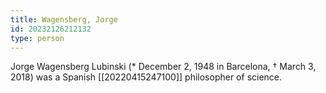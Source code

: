 ```yaml
---
title: Wagensberg, Jorge
id: 20232126212132
type: person
---
```


Jorge Wagensberg Lubinski (* December 2, 1948 in Barcelona, † March 3, 2018) was a Spanish [[20220415247100]] philosopher of science.
